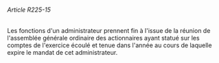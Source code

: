 ###### Article R225-15

Les fonctions d'un administrateur prennent fin à l'issue de la réunion de l'assemblée générale ordinaire des actionnaires ayant statué sur les comptes de l'exercice écoulé et tenue dans l'année au cours de laquelle expire le mandat de cet administrateur.

